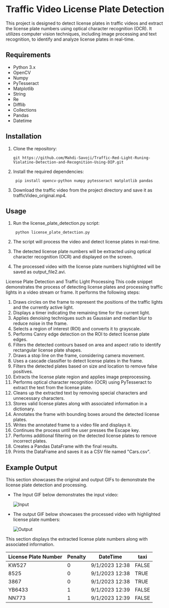 # Traffic Video License Plate Detection

This project is designed to detect license plates in traffic videos and extract the license plate numbers using optical character recognition (OCR). It utilizes computer vision techniques, including image processing and text recognition, to identify and analyze license plates in real-time.
## Requirements

- Python 3.x
- OpenCV
- Numpy
- PyTesseract
- Matplotlib
- String
- Re
- Difflib
- Collections
- Pandas
- Datetime

## Installation

1. Clone the repository:

   ```shell
   git https://github.com/Mahdi-Savoji/Traffic-Red-Light-Runing-Violatino-Detection-and-Recognition-Using-DIP.git

2. Install the required dependencies:

   ```shell
    pip install opencv-python numpy pytesseract matplotlib pandas

3. Download the traffic video from the project directory and save it as trafficVideo_original.mp4.

## Usage

1. Run the license_plate_detection.py script:

   ```shell
    python license_plate_detection.py

2. The script will process the video and detect license plates in real-time.

3. The detected license plate numbers will be extracted using optical character recognition (OCR) and displayed on the screen.

4. The processed video with the license plate numbers highlighted will be saved as output_file2.avi.



License Plate Detection and Traffic Light Processing
This code snippet demonstrates the process of detecting license plates and processing traffic lights in a video stream or frame. It performs the following steps:

1. Draws circles on the frame to represent the positions of the traffic lights and the currently active light.
2. Displays a timer indicating the remaining time for the current light.
3. Applies denoising techniques such as Gaussian and median blur to reduce noise in the frame.
4. Selects a region of interest (ROI) and converts it to grayscale.
5. Performs Canny edge detection on the ROI to detect license plate edges.
6. Filters the detected contours based on area and aspect ratio to identify rectangular license plate shapes.
7. Draws a stop line on the frame, considering camera movement.
8. Uses a cascade classifier to detect license plates in the frame.
9. Filters the detected plates based on size and location to remove false positives.
10. Extracts the license plate region and applies image preprocessing.
11. Performs optical character recognition (OCR) using PyTesseract to extract the text from the license plate.
12. Cleans up the extracted text by removing special characters and unnecessary characters.
13. Stores valid license plates along with associated information in a dictionary.
14. Annotates the frame with bounding boxes around the detected license plates.
15. Writes the annotated frame to a video file and displays it.
16. Continues the process until the user presses the Escape key.
17. Performs additional filtering on the detected license plates to remove incorrect plates.
18. Creates a Pandas DataFrame with the final results.
19. Prints the DataFrame and saves it as a CSV file named "Cars.csv".

## Example Output

This section showcases the original and output GIFs to demonstrate the license plate detection and processing.

- The Input GIF below demonstrates the input video:

   ![Input](Original.gif)

- The output GIF below showcases the processed video with highlighted license plate numbers:

   ![Output](Output.gif)

This section displays the extracted license plate numbers along with associated information.

| License Plate Number | Penalty |    DateTime    | taxi|
|----------------------|---------|----------------|-----|
|        KW527         |    0    | 9/1/2023 12:38 |FALSE|
|        8525          |    0    | 9/1/2023 12:38 |TRUE |
|        3867          |    0    | 9/1/2023 12:38 |TRUE |
|        YB6433        |    1    | 9/1/2023 12:39 |FALSE|
|        NN773         |    1    | 9/1/2023 12:39 |FALSE|
